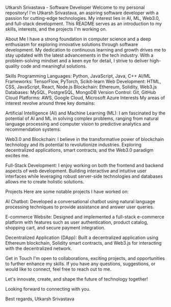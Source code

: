 Utkarsh Srivastava - Software Developer
Welcome to my personal repository! I'm Utkarsh Srivastava, an aspiring software developer with a passion for cutting-edge technologies. My interest lies  in AI, ML, Web3.0, and full-stack development. This README serves as an introduction to my skills, interests, and the projects I'm working on.

About Me
I have a strong foundation in computer science and a deep enthusiasm for exploring innovative solutions through software development. My dedication to continuous learning and growth drives me to stay updated with the latest advancements in the tech industry. With a problem-solving mindset and a keen eye for detail, I strive to deliver high-quality code and meaningful solutions.

Skills
Programming Languages: Python, JavaScript, Java, C++
AI/ML Frameworks: TensorFlow, PyTorch, Scikit-learn
Web Development: HTML, CSS, JavaScript, React, Node.js
Blockchain: Ethereum, Solidity, Web3.js
Databases: MySQL, PostgreSQL, MongoDB
Version Control: Git, GitHub
Cloud Platforms: AWS, Google Cloud, Microsoft Azure
Interests
My areas of interest revolve around three key domains:

Artificial Intelligence (AI) and Machine Learning (ML): I am fascinated by the potential of AI and ML in solving complex problems, ranging from natural language processing and computer vision to predictive analytics and recommendation systems.

Web3.0 and Blockchain: I believe in the transformative power of blockchain technology and its potential to revolutionize industries. Exploring decentralized applications, smart contracts, and the Web3.0 paradigm excites me.

Full-Stack Development: I enjoy working on both the frontend and backend aspects of web development. Building interactive and intuitive user interfaces while leveraging robust server-side technologies and databases allows me to create holistic solutions.

Projects
Here are some notable projects I have worked on:

AI Chatbot: Developed a conversational chatbot using natural language processing techniques to provide assistance and answer user queries.

E-commerce Website: Designed and implemented a full-stack e-commerce platform with features such as user authentication, product catalog, shopping cart, and secure payment integration.

Decentralized Application (DApp): Built a decentralized application using Ethereum blockchain, Solidity smart contracts, and Web3.js for interacting with the decentralized network.

Get in Touch
I'm open to collaborations, exciting projects, and opportunities to further enhance my skills. If you have any questions, suggestions, or would like to connect, feel free to reach out to me. 

Let's innovate, create, and shape the future of technology together!

Looking forward to connecting with you.

Best regards,
Utkarsh Srivastava
